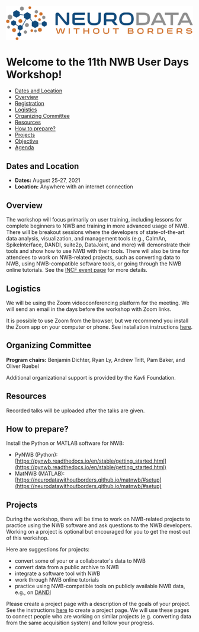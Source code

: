 
<img alt="Remote hackathon" src="logo_brain_text_white_hor.png">

# Welcome to the 11th NWB User Days Workshop!

  * [Dates and Location](#dates-and-location)
  * [Overview](#overview)
  * [Registration](#registration)
  * [Logistics](#logistics)
  * [Organizing Committee](#organizing-committee)
  * [Resources](#resources)
  * [How to prepare?](#how-to-prepare)
  * [Projects](#projects)
  * [Objective](#objective)
  * [Agenda](#agenda)

## Dates and Location

- **Dates:** August 25-27, 2021
- **Location:** Anywhere with an internet connection

## Overview

The workshop will focus primarily on user training, including lessons for 
complete beginners to NWB and training in more advanced usage of NWB. 
There will be breakout sessions where the developers of state-of-the-art 
data analysis, visualization, and management tools (e.g., CaImAn, 
SpikeInterface, DANDI, suite2p, DataJoint, and more) will demonstrate 
their tools and show how to use NWB with their tools. There will also 
be time for attendees to work on NWB-related projects, such as converting
data to NWB, using NWB-compatible software tools, or going through the 
NWB online tutorials. See the [INCF event page](https://www.incf.org/neurodata-without-borders-nwb-user-training-workshop) for more details.

## Logistics

We will be using the Zoom videoconferencing platform for the meeting.
We will send an email in the days before the workshop with Zoom links.

It is possible to use Zoom from the browser, but we recommend you install the Zoom app on your computer or phone.
See installation instructions [here](https://zoom.us/download).

## Organizing Committee

**Program chairs:** Benjamin Dichter, Ryan Ly, Andrew Tritt, Pam Baker, and Oliver Ruebel

Additional organizational support is provided by the Kavli Foundation.

## Resources

Recorded talks will be uploaded after the talks are given.

## How to prepare?

Install the Python or MATLAB software for NWB:
  * PyNWB (Python): [https://pynwb.readthedocs.io/en/stable/getting_started.html](https://pynwb.readthedocs.io/en/stable/getting_started.html)
  * MatNWB (MATLAB): [https://neurodatawithoutborders.github.io/matnwb/#setup](https://neurodatawithoutborders.github.io/matnwb/#setup)

## Projects

During the workshop, there will be time to work on NWB-related projects to practice using the NWB software and ask
questions to the NWB developers. Working on a project is optional but encouraged for you to get the most out of this
workshop.

Here are suggestions for projects:
  * convert some of your or a collaborator's data to NWB
  * convert data from a public archive to NWB
  * integrate a software tool with NWB
  * work through NWB online tutorials
  * practice using NWB-compatible tools on publicly available NWB data, e.g., on [DANDI](https://dandiarchive.org/)

Please create a project page with a description of the goals of your project.
See the instructions [here](projects/README.md) to create a project page.
We will use these pages to connect people who are working on similar projects (e.g. converting data from the same acquisition system) and follow your progress.
